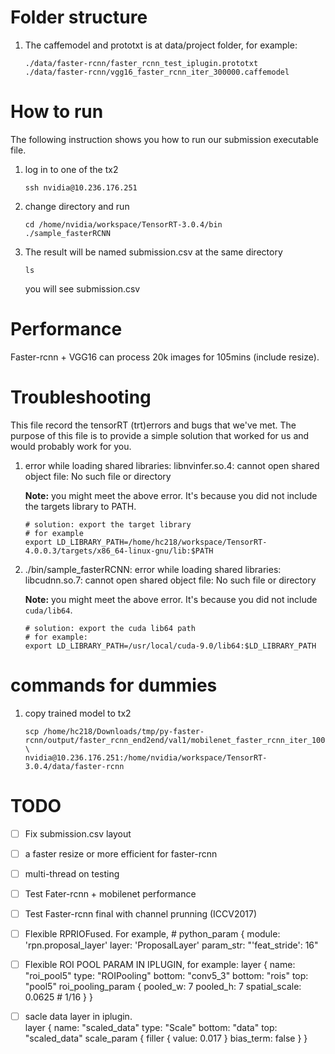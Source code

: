 # Folder structure

1. The caffemodel and prototxt is at data/project folder, for example:
    ```Shell
    ./data/faster-rcnn/faster_rcnn_test_iplugin.prototxt    
    ./data/faster-rcnn/vgg16_faster_rcnn_iter_300000.caffemodel
    ```

# How to run
The following instruction shows you how to run our submission executable file.
1. log in to one of the tx2
    ```Shell
    ssh nvidia@10.236.176.251
    ```
2. change directory and run
    ```Shell
    cd /home/nvidia/workspace/TensorRT-3.0.4/bin
    ./sample_fasterRCNN
    ```
3. The result will be named submission.csv at the same directory
    ```Shell
    ls 
    ```
    you will see submission.csv
    
# Performance
Faster-rcnn + VGG16 can process 20k images for 105mins (include resize).
    
# Troubleshooting
This file record the tensorRT (trt)errors and bugs that we've met. The purpose of this file is to provide a simple solution that worked for us and would probably work for you. 

1. error while loading shared libraries: libnvinfer.so.4: cannot open shared object file: No such file or directory

   **Note:** you might meet the above error. It's because you did not include the targets library to PATH.
    ```Shell
    # solution: export the target library
    # for example 
    export LD_LIBRARY_PATH=/home/hc218/workspace/TensorRT-4.0.0.3/targets/x86_64-linux-gnu/lib:$PATH
    ```
   
2. ./bin/sample_fasterRCNN: error while loading shared libraries: libcudnn.so.7: cannot open shared object file: No such file or directory

   **Note:** you might meet the above error. It's because you did not include `cuda/lib64`.
    ```Shell
    # solution: export the cuda lib64 path
    # for example:
    export LD_LIBRARY_PATH=/usr/local/cuda-9.0/lib64:$LD_LIBRARY_PATH
    ```
    
# commands for dummies
1. copy trained model to tx2

    ```Shell
    scp /home/hc218/Downloads/tmp/py-faster-rcnn/output/faster_rcnn_end2end/val1/mobilenet_faster_rcnn_iter_10000.caffemodel \
    nvidia@10.236.176.251:/home/nvidia/workspace/TensorRT-3.0.4/data/faster-rcnn
    ```
 # TODO
 - [ ] Fix submission.csv layout
 - [ ] a faster resize or more efficient for faster-rcnn
 - [ ] multi-thread on testing
 - [ ] Test Fater-rcnn + mobilenet performance
 - [ ] Test Faster-rcnn final with channel prunning (ICCV2017)
 - [ ] Flexible RPRIOFused. For example, #  python_param {    module: 'rpn.proposal_layer'   layer: 'ProposalLayer'    param_str: "'feat_stride': 16"
 - [ ] Flexible ROI POOL PARAM IN IPLUGIN, for example: 
 layer {
  name: "roi_pool5"
  type: "ROIPooling"
  bottom: "conv5_3"
  bottom: "rois"
  top: "pool5"
  roi_pooling_param {
    pooled_w: 7
    pooled_h: 7
    spatial_scale: 0.0625 # 1/16
  }
}
 
- [ ] sacle data layer in iplugin.  
layer {
  name: "scaled_data"
  type: "Scale"
  bottom: "data"
  top: "scaled_data"
  scale_param {
    filler {
      value: 0.017
    }
    bias_term: false
  }
}
